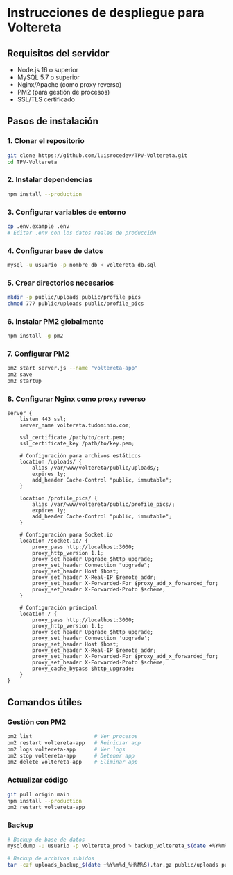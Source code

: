 # Instrucciones de despliegue para Voltereta

## Requisitos del servidor

- Node.js 16 o superior
- MySQL 5.7 o superior
- Nginx/Apache (como proxy reverso)
- PM2 (para gestión de procesos)
- SSL/TLS certificado

## Pasos de instalación

### 1. Clonar el repositorio

```bash
git clone https://github.com/luisrocedev/TPV-Voltereta.git
cd TPV-Voltereta
```

### 2. Instalar dependencias

```bash
npm install --production
```

### 3. Configurar variables de entorno

```bash
cp .env.example .env
# Editar .env con los datos reales de producción
```

### 4. Configurar base de datos

```bash
mysql -u usuario -p nombre_db < voltereta_db.sql
```

### 5. Crear directorios necesarios

```bash
mkdir -p public/uploads public/profile_pics
chmod 777 public/uploads public/profile_pics
```

### 6. Instalar PM2 globalmente

```bash
npm install -g pm2
```

### 7. Configurar PM2

```bash
pm2 start server.js --name "voltereta-app"
pm2 save
pm2 startup
```

### 8. Configurar Nginx como proxy reverso

```nginx
server {
    listen 443 ssl;
    server_name voltereta.tudominio.com;

    ssl_certificate /path/to/cert.pem;
    ssl_certificate_key /path/to/key.pem;

    # Configuración para archivos estáticos
    location /uploads/ {
        alias /var/www/voltereta/public/uploads/;
        expires 1y;
        add_header Cache-Control "public, immutable";
    }

    location /profile_pics/ {
        alias /var/www/voltereta/public/profile_pics/;
        expires 1y;
        add_header Cache-Control "public, immutable";
    }

    # Configuración para Socket.io
    location /socket.io/ {
        proxy_pass http://localhost:3000;
        proxy_http_version 1.1;
        proxy_set_header Upgrade $http_upgrade;
        proxy_set_header Connection "upgrade";
        proxy_set_header Host $host;
        proxy_set_header X-Real-IP $remote_addr;
        proxy_set_header X-Forwarded-For $proxy_add_x_forwarded_for;
        proxy_set_header X-Forwarded-Proto $scheme;
    }

    # Configuración principal
    location / {
        proxy_pass http://localhost:3000;
        proxy_http_version 1.1;
        proxy_set_header Upgrade $http_upgrade;
        proxy_set_header Connection 'upgrade';
        proxy_set_header Host $host;
        proxy_set_header X-Real-IP $remote_addr;
        proxy_set_header X-Forwarded-For $proxy_add_x_forwarded_for;
        proxy_set_header X-Forwarded-Proto $scheme;
        proxy_cache_bypass $http_upgrade;
    }
}
```

## Comandos útiles

### Gestión con PM2

```bash
pm2 list                    # Ver procesos
pm2 restart voltereta-app   # Reiniciar app
pm2 logs voltereta-app      # Ver logs
pm2 stop voltereta-app      # Detener app
pm2 delete voltereta-app    # Eliminar app
```

### Actualizar código

```bash
git pull origin main
npm install --production
pm2 restart voltereta-app
```

### Backup

```bash
# Backup de base de datos
mysqldump -u usuario -p voltereta_prod > backup_voltereta_$(date +%Y%m%d_%H%M%S).sql

# Backup de archivos subidos
tar -czf uploads_backup_$(date +%Y%m%d_%H%M%S).tar.gz public/uploads public/profile_pics
```
